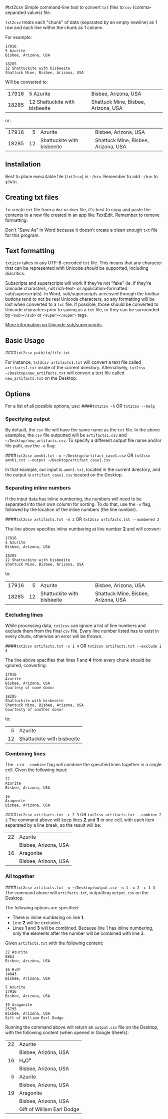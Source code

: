 #txt2csv
Simple command-line tool to convert `txt` files to `csv` (comma-separated values) file.

`txt2csv` treats each "chunk" of data (separated by an empty newline) as 1 row and each line within the chunk as 1 column.

For example:  
```
17916
5 Azurite
Bisbee, Arizona, USA
 
18285
12 Shattuckite with bisbeeite
Shattuck Mine, Bisbee, Arizona, USA
```

Will be converted to:  

|       |                               |                                     |
|------:|-------------------------------|-------------------------------------|
| 17916 | 5 Azurite                     | Bisbee, Arizona, USA                |
| 18285 | 12 Shattuckite with bisbeeite | Shattuck Mine, Bisbee, Arizona, USA |

or:

|       |    |                            |                                     |
|------:|---:|----------------------------|-------------------------------------|
| 17916 | 5  | Azurite                    | Bisbee, Arizona, USA                |
| 18285 | 12 | Shattuckite with bisbeeite | Shattuck Mine, Bisbee, Arizona, USA |

## Installation
Best to place executable file (`txt2csv`) in `~/bin`. Remember to add `~/bin` to `$PATH`.

## Creating txt files
To create `txt` file from a `doc` or `docx` file, it's best to copy and paste the contents to a new file created in an app like TextEdit. Remember to remove formatting.

Don't "Save As" in Word because it doesn't create a clean enough `txt` file for this program.

## Text formatting
`txt2csv` takes in any UTF-8-encoded `txt` file. This means that any character that can be represented with Unicode *should* be supported, including diacritics. 

Subscripts and superscripts will work if they're not "fake" (ie. if they're Unicode characters, not rich-text- or application-formatted sub/superscripts). In Word, sub/superscripts accessed through the toolbar buttons tend to not be real Unicode characters, so any formatting will be lost when converted to a `txt` file. If possible, those should be converted to Unicode characters prior to saving as a `txt` file, or they can be surrounded by `<sub></sub>` or `<super></super>` tags.

[More information on Unicode sub/superscripts](https://en.wikipedia.org/wiki/Unicode_subscripts_and_superscripts).

## Basic Usage
####`txt2csv path/to/file.txt`

For instance, `txt2csv artifacts1.txt` will convert a text file called `artifacts1.txt` inside of the current directory. Alternatively, `txt2csv ~/Desktop/new_artifacts.txt` will convert a text file called `new_artifacts.txt` on the Desktop.

## Options
For a list of all possible options, use:
####`txt2csv -h` OR `txt2csv --help`

### Specifying output
By default, the `csv` file will have the same name as the `txt` file. In the above examples, the `csv` file outputted will be `artifacts1.csv` and `~/Desktop/new_artifacts.csv`. To specify a different output file name and/or file path, use the `-o` flag:

####`txt2csv amnh1.txt -o ~/Desktop/artifact_case1.csv` OR `txt2csv amnh1.txt --output ~/Desktop/artifact_case1.csv`

In that example, our input is `amnh1.txt`, located in the current directory, and the output is `artifact_case1.csv` located on the Desktop.

### Separating inline numbers
If the input data has inline numbering, the numbers will need to be separated into their own column for sorting. To do that, use the `-n` flag, followed by the location of the inline numbers (the line number).

####`txt2csv artifacts.txt -n 2` OR `txt2csv artifacts.txt --numbered 2`

The line above specifies inline numbering at line number **2** and will convert:
```
17916
5 Azurite
Bisbee, Arizona, USA
 
18285
12 Shattuckite with bisbeeite
Shattuck Mine, Bisbee, Arizona, USA
```
to:

|       |    |                            |                                     |
|------:|---:|----------------------------|-------------------------------------|
| 17916 | 5  | Azurite                    | Bisbee, Arizona, USA                |
| 18285 | 12 | Shattuckite with bisbeeite | Shattuck Mine, Bisbee, Arizona, USA |

### Excluding lines
While processing data, `txt2csv` can ignore a list of line numbers and exclude them from the final `csv` file. Every line number listed has to exist in every chunk, otherwise an error will be thrown.

####`txt2csv artifacts.txt -x 1 4` OR `txt2csv artifacts.txt --exclude 1 4`

The line above specifies that lines **1** and **4** from every chunk should be ignored, converting:
```
17916
Azurite
Bisbee, Arizona, USA
Courtesy of some donor
 
18285
Shattuckite with bisbeeite
Shattuck Mine, Bisbee, Arizona, USA
Courtesty of another donor
```
to:

|    |                              |
|---:|------------------------------|
| 5  | Azurite                      |
| 12 | Shattuckite with bisbeeite   |

### Combining lines
The `-c` or `--combine` flag will combine the specified lines together in a single cell. Given the following input:
```
22
Azurite
Bisbee, Arizona, USA
 
16
Aragonite
Bisbee, Arizona, USA
```
####`txt2csv artifacts.txt -c 2 3` OR `txt2csv artifacts.txt --combine 2 3`
The command above will keep lines **2** and **3** in one cell, with each item separated by a line break, so the result will be:

|    |                      | 
|---:|----------------------|
| 22 | Azurite              |
|    | Bisbee, Arizona, USA |
| 16 | Aragonite            |
|    | Bisbee, Arizona, USA |

### All together
####`txt2csv artifacts.txt -o ~/Desktop/output.csv -n 1 -x 2 -c 1 3`
The command above will `artifacts.txt`, outputting `output.csv` on the Desktop. 

The following options are specified:

*  There is inline numbering on line **1**.
*  Line **2** will be excluded.
*  Lines **1** and **3** will be combined. Because line 1 has inline numbering, only the elements after the number will be combined with line 3.

Given `artifacts.txt` with the following content:
```
22 Azurite
8863
Bisbee, Arizöna, USA
 
16 H₂O⁸
14043
Bisbee, Arizona, USA
 
5 Azurite
17916
Bisbee, Arizona, USA

19 Aragonite
25795
Bisbee, Arizona, USA
Gift of William Earl Dodge
```

Running the command above will return an `output.csv` file on the Desktop, with the following content (when opened in Google Sheets):

|    |                            |
|---:|----------------------------|
| 22 | Azurite                    |
|    | Bisbee, Arizöna, USA       |
| 16 | H₂O⁸                       |
|    | Bisbee, Arizona, USA       |
| 5  | Azurite                    |
|    | Bisbee, Arizona, USA       |
| 19 | Aragonite                  |
|    | Bisbee, Arizona, USA       |
|    | Gift of William Earl Dodge |


